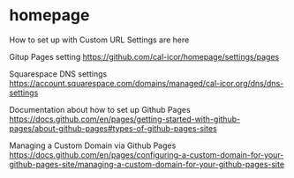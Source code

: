 # homepage

How to set up with Custom URL
Settings are here

Gitup Pages setting
https://github.com/cal-icor/homepage/settings/pages

Squarespace DNS settings
https://account.squarespace.com/domains/managed/cal-icor.org/dns/dns-settings

Documentation about how to set up Github Pages
https://docs.github.com/en/pages/getting-started-with-github-pages/about-github-pages#types-of-github-pages-sites

Managing a Custom Domain via Github Pages
https://docs.github.com/en/pages/configuring-a-custom-domain-for-your-github-pages-site/managing-a-custom-domain-for-your-github-pages-site
